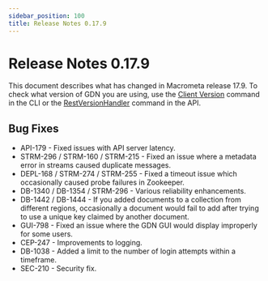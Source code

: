 ```yaml
---
sidebar_position: 100
title: Release Notes 0.17.9
---
```


# Release Notes 0.17.9

This document describes what has changed in Macrometa release 17.9. To check what version of GDN you are using, use the [Client Version](https://macrometa.com/docs/cli/client-version-cli.md) command in the CLI or the [RestVersionHandler](https://macrometa.com/docs/api#/operations/RestVersionHandler) command in the API.

## Bug Fixes

- API-179 - Fixed issues with API server latency.
- STRM-296 / STRM-160 / STRM-215 - Fixed an issue where a metadata error in streams caused duplicate messages.
- DEPL-168 / STRM-274 / STRM-255 - Fixed a timeout issue which occasionally caused probe failures in Zookeeper.
- DB-1340 / DB-1354 / STRM-296 - Various reliability enhancements.
- DB-1442 / DB-1444 - If you added documents to a collection from different regions, occasionally a document would fail to add after trying to use a unique key claimed by another document.
- GUI-798 - Fixed an issue where the GDN GUI would display improperly for some users.
- CEP-247 - Improvements to logging.
- DB-1038 - Added a limit to the number of login attempts within a timeframe.
- SEC-210 - Security fix.
